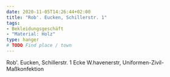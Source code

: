 ```yaml
---
date: 2020-11-05T14:26:44+02:00
title: "Rob'. Eucken, Schillerstr. 1"
tags:
- Bekleidungsgeschäft
- "Material: Holz"
type: hanger
# TODO Find place / town
---
```

Rob'. Eucken, Schillerstr. 1 Ecke W.havenerstr,
Uniformen-Zivil-Maßkonfektion
